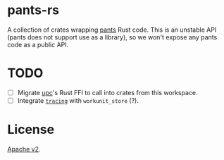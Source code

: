 pants-rs
========

A collection of crates wrapping [pants](https://github.com/pantsbuild/pants) Rust code. This is an unstable API (pants does not support use as a library), so we won't expose any pants code as a public API.

# TODO
- [ ] Migrate [upc](https://github.com/cosmicexplorer/upc)'s Rust FFI to call into crates from this workspace.
- [ ] Integrate [`tracing`](https://github.com/tokio-rs/tracing) with `workunit_store` (?).

# License
[Apache v2](./LICENSE).
